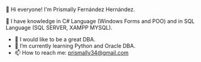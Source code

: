 👋 Hi everyone! I'm Prismally Fernández Hernández.

🔭 I have knowledge in C# Language (Windows Forms and POO) and in SQL Language (SQL SERVER, XAMPP MYSQL).

- 🔭 I would like to be a great DBA.
- 🌱 I’m currently learning Python and Oracle DBA.
- 📫 How to reach me: prismally34@gmail.com
